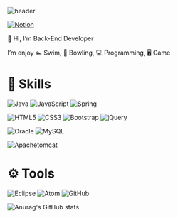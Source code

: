 ![header](https://capsule-render.vercel.app/api?type=waving&color=auto&height=200&section=header&text=Jiho's%20Git&fontSize=90)




<a href="https://honorable-ridge-41c.notion.site/Back-End-f155cd4a6de74495be44d3448231956e">![Notion](https://img.shields.io/badge/Notion-%23000000.svg?style=for-the-badge&logo=notion&logoColor=white)</a>

  👋 Hi, I’m Back-End Developer
  
  
  I’m enjoy 🏊 Swim, 🎳 Bowling, 💻 Programming, 🖥 Game
  
  
  

# 🦾 Skills 
  ![Java](https://img.shields.io/badge/java-%23ED8B00.svg?style=for-the-badge&logo=java&logoColor=white)
  ![JavaScript](https://img.shields.io/badge/javascript-%23323330.svg?style=for-the-badge&logo=javascript&logoColor=%23F7DF1E)
  ![Spring](https://img.shields.io/badge/spring-%236DB33F.svg?style=for-the-badge&logo=spring&logoColor=white)
  
  ![HTML5](https://img.shields.io/badge/html5-%23E34F26.svg?style=for-the-badge&logo=html5&logoColor=white)
  ![CSS3](https://img.shields.io/badge/css3-%231572B6.svg?style=for-the-badge&logo=css3&logoColor=white)
  ![Bootstrap](https://img.shields.io/badge/bootstrap-%23563D7C.svg?style=for-the-badge&logo=bootstrap&logoColor=white)
  ![jQuery](https://img.shields.io/badge/jquery-%230769AD.svg?style=for-the-badge&logo=jquery&logoColor=white)
  
  ![Oracle](https://img.shields.io/badge/Oracle-F80000?style=for-the-badge&logo=oracle&logoColor=white)
  ![MySQL](https://img.shields.io/badge/mysql-%2300f.svg?style=for-the-badge&logo=mysql&logoColor=white)
  
  ![Apachetomcat](https://img.shields.io/badge/apachetomcat-F8DC75.svg?style=for-the-badge&logo=apachetomcat&logoColor=white)
  
  
# ⚙️ Tools
  ![Eclipse](https://img.shields.io/badge/Eclipse-FE7A16.svg?style=for-the-badge&logo=Eclipse&logoColor=white)
  ![Atom](https://img.shields.io/badge/Atom-%2366595C.svg?style=for-the-badge&logo=atom&logoColor=white)
  ![GitHub](https://img.shields.io/badge/github-%23121011.svg?style=for-the-badge&logo=github&logoColor=white)


![Anurag's GitHub stats](https://github-readme-stats.vercel.app/api?username=jihogitgit&show_icons=true&theme=great-gatsby)
